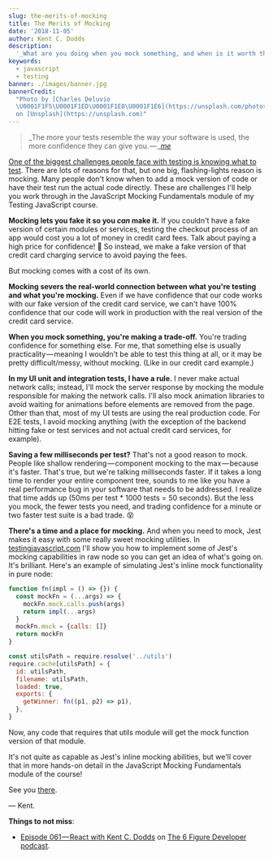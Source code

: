 ```yaml
---
slug: the-merits-of-mocking
title: The Merits of Mocking
date: '2018-11-05'
author: Kent C. Dodds
description:
  '_What are you doing when you mock something, and when is it worth the cost?_'
keywords:
  - javascript
  - testing
banner: ./images/banner.jpg
bannerCredit:
  "Photo by [Charles Deluvio
  \U0001F1F5\U0001F1ED\U0001F1E8\U0001F1E6](https://unsplash.com/photos/pOUA8Xay514)
  on [Unsplash](https://unsplash.com)"
---
```


> _The more your tests resemble the way your software is used, the more
> confidence they can give
> you. — _[_me_](https://twitter.com/kentcdodds/status/977018512689455106)

[One of the biggest challenges people face with testing is knowing what to test](https://twitter.com/kentcdodds/status/1048645068616163328).
There are lots of reasons for that, but one big, flashing-lights reason is
mocking. Many people don't know when to add a mock version of code or have their
test run the actual code directly. These are challenges I'll help you work
through in the JavaScript Mocking Fundamentals module of my Testing JavaScript
course.

**Mocking lets you fake it so you _can_ make it.** If you couldn't have a fake
version of certain modules or services, testing the checkout process of an app
would cost you a lot of money in credit card fees. Talk about paying a high
price for confidence! 🤑 So instead, we make a fake version of that credit card
charging service to avoid paying the fees.

But mocking comes with a cost of its own.

**Mocking severs the real-world connection between what you're testing and what
you're mocking.** Even if we have confidence that our code works with our fake
version of the credit card service, we can't have 100% confidence that our code
will work in production with the real version of the credit card service.

**When you mock something, you're making a trade-off.** You're trading
confidence for something else. For me, that something else is usually
practicality — meaning I wouldn't be able to test this thing at all, or it may
be pretty difficult/messy, without mocking. (Like in our credit card example.)

**In my UI unit and integration tests, I have a rule.** I never make actual
network calls; instead, I'll mock the server response by mocking the module
responsible for making the network calls. I'll also mock animation libraries to
avoid waiting for animations before elements are removed from the page. Other
than that, most of my UI tests are using the real production code. For E2E
tests, I avoid mocking anything (with the exception of the backend hitting fake
or test services and not actual credit card services, for example).

**Saving a few milliseconds per test?** That's not a good reason to mock. People
like shallow rendering — component mocking to the max — because it's faster.
That's true, but we're talking milliseconds faster. If it takes a long time to
render your entire component tree, sounds to me like you have a real performance
bug in your software that needs to be addressed. I realize that time adds up
(50ms per test \* 1000 tests = 50 seconds). But the less you mock, the fewer
tests you need, and trading confidence for a minute or two faster test suite is
a bad trade. 😵

**There's a time and a place for mocking.** And when you need to mock, Jest
makes it easy with some really sweet mocking utilities. In
[testingjavascript.com](https://testingjavascript.com/) I'll show you how to
implement some of Jest's mocking capabilities in raw node so you can get an idea
of what's going on. It's brilliant. Here's an example of simulating Jest's
inline mock functionality in pure node:

```js
function fn(impl = () => {}) {
  const mockFn = (...args) => {
    mockFn.mock.calls.push(args)
    return impl(...args)
  }
  mockFn.mock = {calls: []}
  return mockFn
}

const utilsPath = require.resolve('../utils')
require.cache[utilsPath] = {
  id: utilsPath,
  filename: utilsPath,
  loaded: true,
  exports: {
    getWinner: fn((p1, p2) => p1),
  },
}
```

Now, any code that requires that utils module will get the mock function version
of that module.

It's not quite as capable as Jest's inline mocking abilities, but we'll cover
that in more hands-on detail in the JavaScript Mocking Fundamentals module of
the course!

See you [there](https://testingjavascript.com).

— Kent.

**Things to not miss**:

- [Episode 061 — React with Kent C. Dodds](https://6figuredev.com/podcast/episode-061-react-with-kent-c-dodds/)
  on [The 6 Figure Developer podcast](https://6figuredev.com/).
